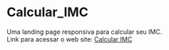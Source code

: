 # Calcular_IMC
 Uma landing page responsiva para calcular seu IMC. </br>
 Link para acessar o web site: <a href="https://cleciolira.github.io/Calcular_IMC/" target="_blank">Calcular IMC</a>